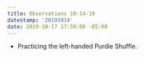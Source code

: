 ```yaml
---
title: Observations 10-14-19
datestamp: '20191014'
date: 2019-10-17 17:59:00 -05:00
---
```


- Practicing the left-handed Purdie Shuffle.
